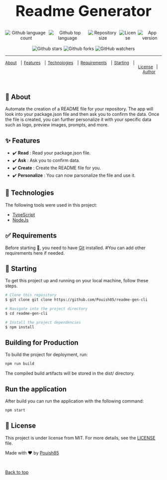 <h1 align="center" style="text-align: center; font-size: xxx-large">Readme Generator</h1>

<div align="center" style="width: 100%; display: flex; justify-content: center; gap: 5px">
  <img alt="Github language count" src="https://img.shields.io/github/languages/count/Pouish85/readme-gen-cli?color=56BEB8">

  <img alt="Github top language" src="https://img.shields.io/github/languages/top/Pouish85/readme-gen-cli?color=56BEB8">

  <img alt="Repository size" src="https://img.shields.io/github/repo-size/Pouish85/readme-gen-cli?color=56BEB8">

  <img alt="License" src="https://img.shields.io/github/license/Pouish85/readme-gen-cli?color=56BEB8">

  <img alt="App version" src="https://img.shields.io/badge/version-1.0.0-blue.svg">

</div>
<br>

<div align="center" style="width: 100%; display: flex; justify-content: center; gap: 5px">
  <img alt="Github stars" src="https://img.shields.io/github/stars/Pouish85/readme-gen-cli?color=56BEB8" />

  <img alt="Github forks" src="https://img.shields.io/github/forks/Pouish85/readme-gen-cli?color=56BEB8" />

  <img alt="GitHub watchers" src="https://img.shields.io/github/watchers/Pouish85/readme-gen-cli?color=56BEB8">

  </div>

<!-- Status -->

<hr>

<div align="center" style="width: 100%; display: flex; justify-content: center; gap: 5px; font-size: small">
  <a href="#dart-about">About</a> &#xa0; | &#xa0;
  <a href="#sparkles-features">Features</a> &#xa0; | &#xa0;
  <a href="#rocket-technologies">Technologies</a> &#xa0; | &#xa0;
  <a href="#white_check_mark-requirements">Requirements</a> &#xa0; | &#xa0;
  <a href="#checkered_flag-starting">Starting</a> &#xa0; | &#xa0;
  
  <a href="#memo-license">License</a> &#xa0; | &#xa0;
  <a href="https://github.com/Pouish85" target="_blank">Author</a>
</div>

<br>

## :dart: About

Automate the creation of a README file for your repository. The app will look into your package.json file and then ask you to confirm the data. Once the file is created, you can further personalize it with your specific data such as logo, preview images, prompts, and more.

## :sparkles: Features

- :heavy_check_mark: **Read** : Read your package.json file.
- :heavy_check_mark: **Ask** : Ask you to confirm data.
- :heavy_check_mark: **Create** : Create the README file for you.
- :heavy_check_mark: **Personalize** : You can now parsonalize the file and use it.

## :rocket: Technologies

The following tools were used in this project:

- [TypeScript](https://www.typescriptlang.org/)
- [NodeJs](https://nodejs.org/)

## :white_check_mark: Requirements

Before starting :checkered_flag:, you need to have [Git](https://git-scm.com) installed. #You can add other requirements here if needed.

## :checkered_flag: Starting

To get this project up and running on your local machine, follow these steps.

```bash
# Clone this repository
$ git clone git clone https://github.com/Pouish85/readme-gen-cli

# Navigate into the project directory
$ cd readme-gen-cli

# Install the project dependencies
$ npm install
```

## Building for Production

To build the project for deployment, run:

```bash
npm run build
```

The compiled build artifacts will be stored in the dist/ directory.

## Run the application

After build you can run the application with the following command:

```bash
npm start
```

## :memo: License

This project is under license from MIT. For more details, see the [LICENSE](LICENSE) file.

Made with :heart: by <a href="https://github.com/Pouish85" target="_blank">Pouish85</a>

&#xa0;

<a href="#top">Back to top</a>
